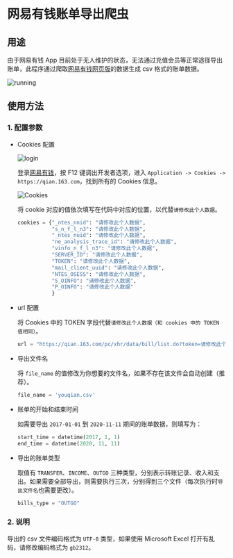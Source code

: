# 网易有钱账单导出爬虫

## 用途

由于网易有钱 App 目前处于无人维护的状态，无法通过充值会员等正常途径导出账单，此程序通过爬取[网易有钱网页版](https://qian.163.com)的数据生成 csv 格式的账单数据。

![running](https://github.com/Coegle/imageRespository/blob/main/youqian_163_scraper_image/running.gif)

## 使用方法

### 1. 配置参数

- Cookies 配置

  ![login](https://github.com/Coegle/imageRespository/blob/main/youqian_163_scraper_image/login_page.png)

  登录[网易有钱](https://qian.163.com/pc/login.html)，按 F12 键调出开发者选项，进入 `Application -> Cookies -> https://qian.163.com`，找到所有的 Cookies 信息。

  ![Cookies](https://github.com/Coegle/imageRespository/blob/main/youqian_163_scraper_image/cookies.png)

  将 cookie 对应的值依次填写在代码中对应的位置，以代替`请修改此个人数据`。

  ```python
  cookies = {"_ntes_nnid": "请修改此个人数据",
             "s_n_f_l_n3": "请修改此个人数据",
             "_ntes_nuid": "请修改此个人数据",
             "ne_analysis_trace_id": "请修改此个人数据",
             "vinfo_n_f_l_n3": "请修改此个人数据",
             "SERVER_ID": "请修改此个人数据",
             "TOKEN": "请修改此个人数据",
             "mail_client_uuid": "请修改此个人数据",
             "NTES_OSESS": "请修改此个人数据",
             "S_OINFO": "请修改此个人数据",
             "P_OINFO": "请修改此个人数据"
             }
  ```

- url 配置

  将 Cookies 中的 TOKEN 字段代替`请修改此个人数据（和 cookies 中的 TOKEN 值相同）`。

  ```python
  url = "https://qian.163.com/pc/xhr/data/bill/list.do?token=请修改此个人数据（和 cookies 中的 TOKEN 值相同）"
  ```

- 导出文件名

  将 `file_name` 的值修改为你想要的文件名，如果不存在该文件会自动创建（推荐）。

  ```python
  file_name = 'youqian.csv'
  ```

- 账单的开始和结束时间

  如需要导出 `2017-01-01` 到 `2020-11-11` 期间的账单数据，则填写为：

  ```python
  start_time = datetime(2017, 1, 1)
  end_time = datetime(2020, 11, 11)
  ```

- 导出的账单类型

  取值有 `TRANSFER`、`INCOME`、`OUTGO` 三种类型，分别表示转账记录、收入和支出。如果需要全部导出，则需要执行三次，分别得到三个文件（每次执行时`导出文件名`也需要更改）。

  ```python
  bills_type = "OUTGO"
  ```

### 2. 说明

导出的 csv 文件编码格式为 `UTF-8` 类型，如果使用 Microsoft Excel 打开有乱码，请修改编码格式为 `gb2312`。
